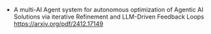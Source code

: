 * A multi-AI Agent system for autonomous optimization of Agentic AI Solutions via iterative Refinement and LLM-Driven Feedback Loops https://arxiv.org/pdf/2412.17149
